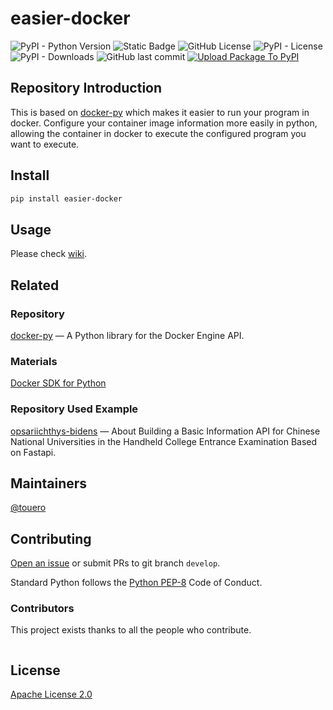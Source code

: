 # easier-docker

![PyPI - Python Version](https://img.shields.io/pypi/pyversions/easier-docker)
![Static Badge](https://img.shields.io/badge/-docker-grey?logo=docker)
![GitHub License](https://img.shields.io/github/license/touero/easier-docker)
![PyPI - License](https://img.shields.io/pypi/l/easier-docker)
![PyPI - Downloads](https://img.shields.io/pypi/dm/easier-docker)
![GitHub last commit](https://img.shields.io/github/last-commit/touero/easier-docker)
[![Upload Package To PyPI](https://github.com/touero/easier-docker/actions/workflows/python-publish.yml/badge.svg?branch=master)](https://github.com/touero/easier-docker/actions/workflows/python-publish.yml)


## Repository Introduction
This is based on [docker-py](https://github.com/docker/docker-py?tab=readme-ov-file) which makes it easier to run your program in docker.
Configure your container image information more easily in python, allowing the container in docker to execute the configured program you want to execute.


## Install
```bash
pip install easier-docker
```

## Usage
Please check [wiki](https://github.com/touero/easier-docker/wiki).

## Related 
### Repository
[docker-py](https://github.com/docker/docker-py) — A Python library for the Docker Engine API.

### Materials
[Docker SDK for Python](https://docker-py.readthedocs.io/en/stable/)

### Repository Used Example
[opsariichthys-bidens](https://github.com/weiensong/opsariichthys-bidens) — About
Building a Basic Information API for Chinese National Universities in the Handheld College Entrance Examination Based on Fastapi.


## Maintainers
[@touero](https://github.com/touero)


## Contributing
[Open an issue](https://github.com/weiensong/easier_docker/issues) or submit PRs to git branch `develop`.

Standard Python follows the [Python PEP-8](https://peps.python.org/pep-0008/) Code of Conduct.


### Contributors
This project exists thanks to all the people who contribute.

<a href="https://github.com/touero/easier-docker/graphs/contributors">
  <img src="https://contrib.rocks/image?repo=weiensong/easier_docker"  alt=""/>
</a>


## License
[Apache License 2.0](https://github.com/weiensong/easier-docker/blob/master/LICENSE)

